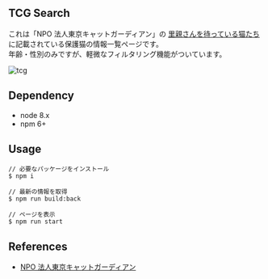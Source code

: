 ## TCG Search

これは「NPO 法人東京キャットガーディアン」の [里親さんを待っている猫たち](https://tokyocatguardian.org/cats_date/) に記載されている保護猫の情報一覧ページです。  
年齢・性別のみですが、軽微なフィルタリング機能がついています。

![tcg](https://user-images.githubusercontent.com/24849815/49349886-1766d800-f6f0-11e8-93a1-acef0e3cda35.gif)

## Dependency

- node 8.x
- npm 6+

## Usage

```
// 必要なパッケージをインストール
$ npm i

// 最新の情報を取得
$ npm run build:back

// ページを表示
$ npm run start
```

## References

- [NPO 法人東京キャットガーディアン](https://tokyocatguardian.org/)
